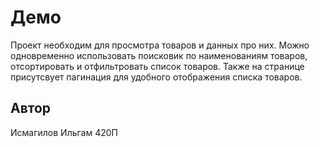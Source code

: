 # Демо
Проект необходим для просмотра товаров и данных про них.
Можно одновременно использовать поисковик по наименованиям товаров, отсортировать и отфильтровать список товаров. Также на странице присутсвует пагинация для удобного отображения списка товаров.

## Автор
Исмагилов Ильгам 420П
